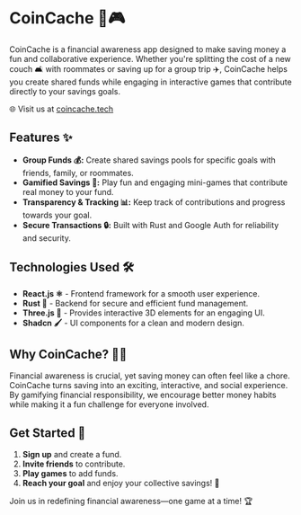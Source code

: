 # CoinCache 🏦🎮

CoinCache is a financial awareness app designed to make saving money a fun and collaborative experience. Whether you're splitting the cost of a new couch 🛋️ with roommates or saving up for a group trip ✈️, CoinCache helps you create shared funds while engaging in interactive games that contribute directly to your savings goals.

🌐 Visit us at [coincache.tech](https://coincache.tech)

## Features ✨
- **Group Funds 💰:** Create shared savings pools for specific goals with friends, family, or roommates.
- **Gamified Savings 🎲:** Play fun and engaging mini-games that contribute real money to your fund.
- **Transparency & Tracking 📊:** Keep track of contributions and progress towards your goal.
- **Secure Transactions 🔒:** Built with Rust and Google Auth for reliability and security.

## Technologies Used 🛠️
- **React.js ⚛️** - Frontend framework for a smooth user experience.
- **Rust 🦀** - Backend for secure and efficient fund management.
- **Three.js 🎨** - Provides interactive 3D elements for an engaging UI.
- **Shadcn 🖌️** - UI components for a clean and modern design.

## Why CoinCache? 🤔💡
Financial awareness is crucial, yet saving money can often feel like a chore. CoinCache turns saving into an exciting, interactive, and social experience. By gamifying financial responsibility, we encourage better money habits while making it a fun challenge for everyone involved.

## Get Started 🚀
1. **Sign up** and create a fund.
2. **Invite friends** to contribute.
3. **Play games** to add funds.
4. **Reach your goal** and enjoy your collective savings! 🎉

Join us in redefining financial awareness—one game at a time! 🏆

